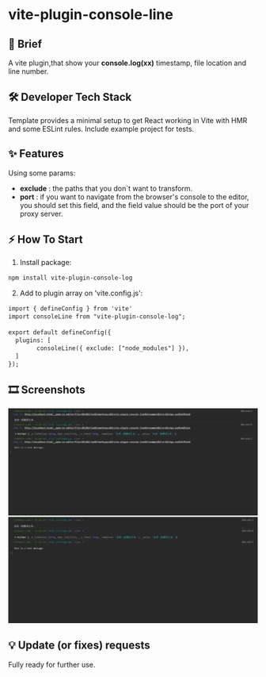 # vite-plugin-console-line

## 📝 Brief
A vite plugin,that show your **console.log(xx)** timestamp, file location and line number.

## 🛠️ Developer Tech Stack
Template provides a minimal setup to get React working in Vite with HMR and some ESLint rules.
Include example project for tests.

## ✨ Features
Using some params:
- **exclude** : the paths that you don`t want to transform.
- **port** : if you want to navigate from the browser's console to the editor, 
you should set this field, and the field value should be the port of your proxy server.

## ⚡ How To Start
1) Install package:
```Bash
npm install vite-plugin-console-log
```
2) Add to plugin array on 'vite.config.js':

```JSX
import { defineConfig } from 'vite'
import consoleLine from "vite-plugin-console-log";

export default defineConfig({
  plugins: [
		consoleLine({ exclude: ["node_modules"] }),
  ]
});
```

## 🎞️ Screenshots
![alt text](assets/image.png)
![alt text](assets/image-simple.png)

## 💡 Update (or fixes) requests
Fully ready for further use.